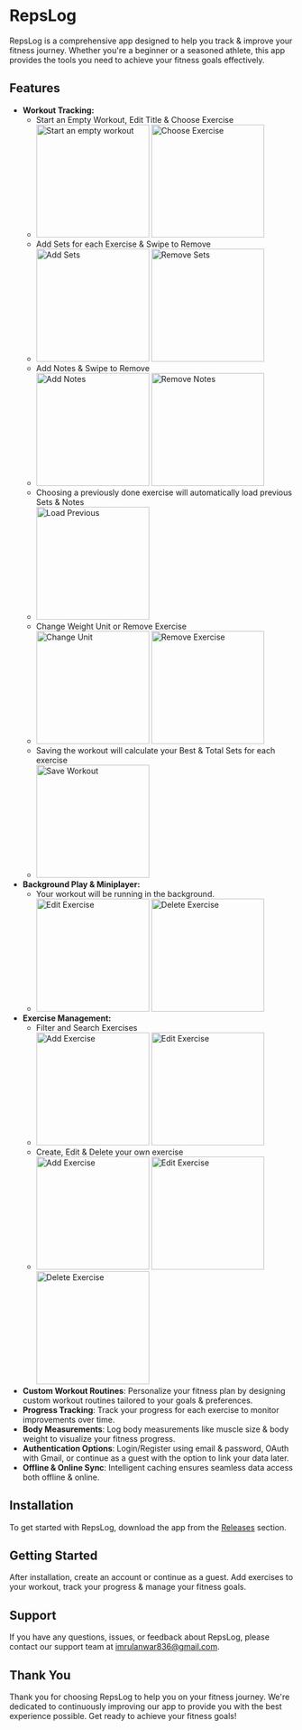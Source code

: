<h1><strong>RepsLog</strong></h1>

<p>RepsLog is a comprehensive app designed to help you track & improve your fitness journey. Whether you're a beginner or a seasoned athlete, this app provides the tools you need to achieve your fitness goals effectively.</p>

<h2><strong>Features</strong></h2>
<ul>
<li><strong>Workout Tracking:</strong>
    <ul>
      <li>Start an Empty Workout, Edit Title & Choose Exercise</li>
       <li>
        <img src="https://github.com/user-attachments/assets/31f9ef8f-16f3-417c-bf85-f54f5d8137f8" alt="Start an empty workout" style="width: 200px;">
        <img src="https://github.com/user-attachments/assets/4f3097c7-3858-40d0-b3b6-45108bc91500" alt="Choose Exercise" style="width: 200px;">
      </li>
      <li>Add Sets for each Exercise & Swipe to Remove</li>
      <li>
        <img src="https://github.com/user-attachments/assets/06fd4296-084e-42ec-912c-b3b96ddf9b11" alt="Add Sets" style="width: 200px;">
        <img src="https://github.com/user-attachments/assets/99608b99-c671-4cb3-a6ab-3f990c25a758" alt="Remove Sets" style="width: 200px;">
      </li>
      <li>Add Notes & Swipe to Remove</li>
      <li>
        <img src="https://github.com/user-attachments/assets/0d8fbf75-4556-45a7-99dd-f5cca310c245" alt="Add Notes" style="width: 200px;">
        <img src="https://github.com/user-attachments/assets/9d287be2-302d-4ee5-850d-043bbdc4e66e" alt="Remove Notes" style="width: 200px;">
      </li>
      <li>Choosing a previously done exercise will automatically load previous Sets & Notes</li>
      <li>
        <img src="https://github.com/user-attachments/assets/b303e5ba-b037-4f36-bedc-60e52dccfd67" alt="Load Previous" style="width: 200px;">
      </li>
      <li>Change Weight Unit or Remove Exercise</li>
      <li>
        <img src="https://github.com/user-attachments/assets/39240504-3768-40d2-bfa0-bc89a394461c" alt="Change Unit" style="width: 200px;">
        <img src="https://github.com/user-attachments/assets/d2762c38-80c1-44ee-9371-aaf804a9fba8" alt="Remove Exercise" style="width: 200px;">
      </li>
      <li>Saving the workout will calculate your Best & Total Sets for each exercise</li>
      <li>
        <img src="https://github.com/user-attachments/assets/4f7227fd-27a7-479a-9626-300063391b8b" alt="Save Workout" style="width: 200px;">
      </li>
    </ul>
</li>

<li><strong>Background Play & Miniplayer: </strong>
    <ul>
      <li>Your workout will be running in the background.</li>
      <li>
         <img src="https://github.com/ImrulAnwar/RepsLog/assets/88951453/6ad0ffe9-3daf-4522-8556-d05f2d0672c3" alt="Edit Exercise" style="width: 200px;">
         <img src="https://github.com/ImrulAnwar/RepsLog/assets/88951453/31434f99-e73c-445a-9360-26cc4e50e169" alt="Delete Exercise" style="width: 200px;">
      </li>
    </ul>
</li>

<li><strong>Exercise Management:</strong>
    <ul>
      <li>Filter and Search Exercises</li>
       <li>
        <img src="https://github.com/ImrulAnwar/RepsLog/assets/88951453/d346d847-7a47-43e9-87dd-e33e5ce8067b" alt="Add Exercise" style="width: 200px;">
        <img src="https://github.com/ImrulAnwar/RepsLog/assets/88951453/6ad0ffe9-3daf-4522-8556-d05f2d0672c3" alt="Edit Exercise" style="width: 200px;">
      </li>
      <li>Create, Edit & Delete your own exercise</li>
      <li>
        <img src="https://github.com/ImrulAnwar/RepsLog/assets/88951453/94390ab6-f770-4723-b7d1-72416a58e66c" alt="Add Exercise" style="width: 200px;">
        <img src="https://github.com/ImrulAnwar/RepsLog/assets/88951453/1f2137b8-1429-4eb2-9e6f-a7185337fd03" alt="Edit Exercise" style="width: 200px;">
        <img src="https://github.com/ImrulAnwar/RepsLog/assets/88951453/31434f99-e73c-445a-9360-26cc4e50e169" alt="Delete Exercise" style="width: 200px;">
      </li>
    </ul>
</li>

<li><strong>Custom Workout Routines</strong>: Personalize your fitness plan by designing custom workout routines tailored to your goals & preferences.</li>

<li><strong>Progress Tracking</strong>: Track your progress for each exercise to monitor improvements over time.</li>

<li><strong>Body Measurements</strong>: Log body measurements like muscle size & body weight to visualize your fitness progress.</li>

<li><strong>Authentication Options</strong>: Login/Register using email & password, OAuth with Gmail, or continue as a guest with the option to link your data later.</li>

<li><strong>Offline & Online Sync</strong>: Intelligent caching ensures seamless data access both offline & online.</li>
</ul>

<h2><strong>Installation</strong></h2>

<p>To get started with RepsLog, download the app from the <a href="https://github.com/ImrulAnwar/RepsLog/releases">Releases</a> section.</p>

<h2><strong>Getting Started</strong></h2>

<p>After installation, create an account or continue as a guest. Add exercises to your workout, track your progress & manage your fitness goals.</p>

<h2><strong>Support</strong></h2>

<p>If you have any questions, issues, or feedback about RepsLog, please contact our support team at <a href="imrulanwar836@gmail.com">imrulanwar836@gmail.com</a>.</p>

<h2><strong>Thank You</strong></h2>

<p>Thank you for choosing RepsLog to help you on your fitness journey. We're dedicated to continuously improving our app to provide you with the best experience possible. Get ready to achieve your fitness goals!</p>
